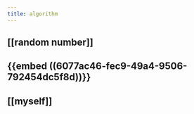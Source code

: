 ```yaml
---
title: algorithm
---
```


## [[random number]]
## {{embed ((6077ac46-fec9-49a4-9506-792454dc5f8d))}}
## [[myself]]
